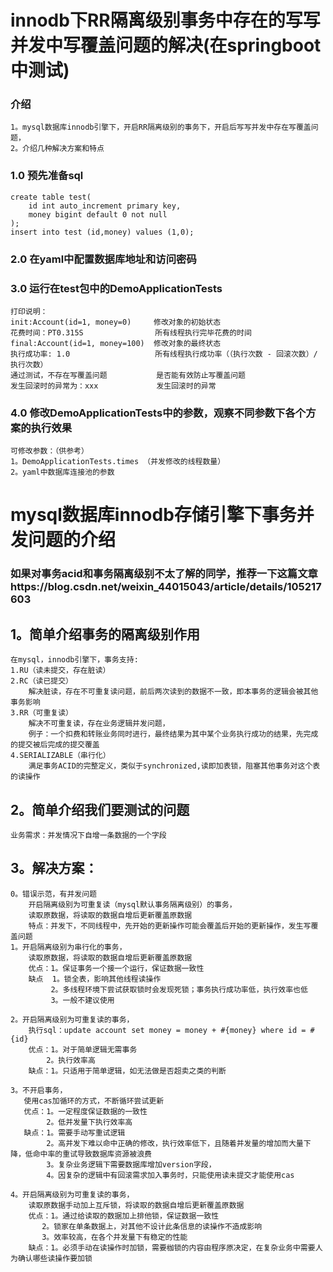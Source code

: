 # innodb下RR隔离级别事务中存在的写写并发中写覆盖问题的解决(在springboot中测试)

### 介绍
```
1。mysql数据库innodb引擎下，开启RR隔离级别的事务下，开启后写写并发中存在写覆盖问题，
2。介绍几种解决方案和特点
```
### 1.0 预先准备sql
```
create table test(
    id int auto_increment primary key,
    money bigint default 0 not null
);
insert into test (id,money) values (1,0);
```
### 2.0 在yaml中配置数据库地址和访问密码
### 3.0 运行在test包中的DemoApplicationTests
```
打印说明：
init:Account(id=1, money=0)     修改对象的初始状态
花费时间：PT0.315S                所有线程执行完毕花费的时间
final:Account(id=1, money=100)  修改对象的最终状态
执行成功率: 1.0                   所有线程执行成功率（（执行次数 - 回滚次数）/ 执行次数）
通过测试，不存在写覆盖问题           是否能有效防止写覆盖问题
发生回滚时的异常为：xxx             发生回滚时的异常
```
### 4.0 修改DemoApplicationTests中的参数，观察不同参数下各个方案的执行效果
```
可修改参数：（供参考）
1。DemoApplicationTests.times （并发修改的线程数量）
2。yaml中数据库连接池的参数
```

# mysql数据库innodb存储引擎下事务并发问题的介绍
### 如果对事务acid和事务隔离级别不太了解的同学，推荐一下这篇文章https://blog.csdn.net/weixin_44015043/article/details/105217603
## 1。简单介绍事务的隔离级别作用
    在mysql，innodb引擎下，事务支持:
    1.RU（读未提交，存在脏读）
    2.RC（读已提交）
        解决脏读，存在不可重复读问题，前后两次读到的数据不一致，即本事务的逻辑会被其他事务影响
    3.RR（可重复读）
        解决不可重复读，存在业务逻辑并发问题，
        例子：一个扣费和转账业务同时进行，最终结果为其中某个业务执行成功的结果，先完成的提交被后完成的提交覆盖
    4.SERIALIZABLE（串行化）
        满足事务ACID的完整定义，类似于synchronized,读即加表锁，阻塞其他事务对这个表的读操作
## 2。简单介绍我们要测试的问题
    业务需求：并发情况下自增一条数据的一个字段
## 3。解决方案：
	0。错误示范，有并发问题
        开启隔离级别为可重复读（mysql默认事务隔离级别）的事务，
        读取原数据，将读取的数据自增后更新覆盖原数据
        特点：并发下，不同线程中，先开始的更新操作可能会覆盖后开始的更新操作，发生写覆盖问题
    1。开启隔离级别为串行化的事务，
        读取原数据，将读取的数据自增后更新覆盖原数据
        优点：1。保证事务一个接一个运行，保证数据一致性
        缺点  1。锁全表，影响其他线程读操作
             2。多线程环境下尝试获取锁时会发现死锁；事务执行成功率低，执行效率也低
             3。一般不建议使用
         
    2。开启隔离级别为可重复读的事务，
        执行sql：update account set money = money + #{money} where id = #{id}
        优点：1。对于简单逻辑无需事务
            2。执行效率高
        缺点：1。只适用于简单逻辑，如无法做是否超卖之类的判断
       
    3。不开启事务，
       使用cas加循环的方式，不断循环尝试更新
       优点：1。一定程度保证数据的一致性
            2。低并发量下执行效率高
       缺点：1。需要手动写重试逻辑
            2。高并发下难以命中正确的修改，执行效率低下，且随着并发量的增加而大量下降，低命中率的重试导致数据库资源被浪费
            3。复杂业务逻辑下需要数据库增加version字段，
            4。因复杂的逻辑中有回滚需求加入事务时，只能使用读未提交才能使用cas
           
    4。开启隔离级别为可重复读的事务，
        读取原数据手动加上互斥锁，将读取的数据自增后更新覆盖原数据
        优点：1。通过给读取的数据加上排他锁，保证数据一致性
           2。锁家在单条数据上，对其他不设计此条信息的读操作不造成影响
           3。效率较高，在各个并发量下有稳定的性能
        缺点：1。必须手动在读操作时加锁，需要枷锁的内容由程序原决定，在复杂业务中需要人为确认哪些读操作要加锁
    

